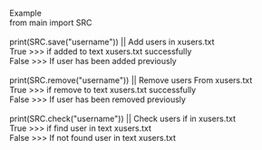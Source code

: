 Example<br/>
from main import SRC
<br/>
<br/>
print(SRC.save("username")) || Add users in xusers.txt<br/>
True >>> if added to text xusers.txt successfully<br/>
False >>> If user has been added previously <br/>
<br/>
print(SRC.remove("username"))  || Remove users From xusers.txt<br/>
True >>> if remove to text xusers.txt successfully<br/>
False >>> If user has been removed previously <br/>
<br/>
print(SRC.check("username"))  || Check users if in xusers.txt<br/>
True >>> if find user in text xusers.txt<br/>
False >>> If not found user in text xusers.txt <br/>
<br/>
